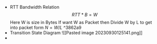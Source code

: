 - RTT Bandwidth Relation
	$$RTT* B = W$$
	Here W is size in Bytes
	If want W as Packet then Divide W by L to get into packet form $N=W/L$
	  ^3862a9
- Transition State Diagram ![[Pasted image 20230930125141.png]]
- 